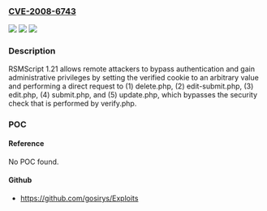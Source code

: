 ### [CVE-2008-6743](https://cve.mitre.org/cgi-bin/cvename.cgi?name=CVE-2008-6743)
![](https://img.shields.io/static/v1?label=Product&message=n%2Fa&color=blue)
![](https://img.shields.io/static/v1?label=Version&message=n%2Fa&color=blue)
![](https://img.shields.io/static/v1?label=Vulnerability&message=n%2Fa&color=brighgreen)

### Description

RSMScript 1.21 allows remote attackers to bypass authentication and gain administrative privileges by setting the verified cookie to an arbitrary value and performing a direct request to (1) delete.php, (2) edit-submit.php, (3) edit.php, (4) submit.php, and (5) update.php, which bypasses the security check that is performed by verify.php.

### POC

#### Reference
No POC found.

#### Github
- https://github.com/gosirys/Exploits

